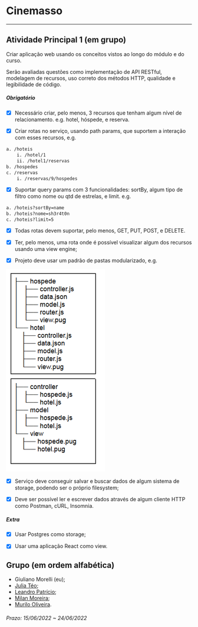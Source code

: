 # Cinemasso  

---  

## Atividade Principal 1 (em grupo)

Criar aplicação web usando os conceitos vistos ao longo do módulo e do curso.  

Serão avaliadas questões como implementação de API RESTful, modelagem de recursos, uso correto dos métodos HTTP, qualidade e legibilidade de código.  

##### Obrigatório  

- [x] Necessário criar, pelo menos, 3 recursos que tenham algum nível de relacionamento. e.g. hotel, hóspede, e reserva.

- [x] Criar rotas no serviço, usando path params, que suportem a interação com esses recursos, e.g.
```
a. /hoteis
    i. /hotel/1
    ii. /hotel1/reservas
b. /hospedes
c. /reservas
    i. /reservas/9/hospedes
```

- [x] Suportar query params com 3 funcionalidades: sortBy, algum tipo de filtro como nome ou qtd de estrelas, e limit. e.g.
```
a. /hoteis?sortBy=name
b. /hoteis?nome=sh3r4t0n
c. /hoteis?limit=5
```

- [x] Todas rotas devem suportar, pelo menos, GET, PUT, POST, e DELETE.

- [x] Ter, pelo menos, uma rota onde é possível visualizar algum dos recursos usando uma view engine; 

- [x] Projeto deve usar um padrão de pastas modularizado, e.g.

![Hierarquia de Arquivos](https://github.com/Giunossauro/IFood_Lets-Code_Sala-842/blob/master/7_Web-Front-e-Back-End/Projetos/1_Cinemasso/Images/Hierarquia-de-Arquivos.png)

- [x] Serviço deve conseguir salvar e buscar dados de algum sistema de storage, podendo ser o próprio filesystem;  

- [x] Deve ser possível ler e escrever dados através de algum cliente HTTP como Postman, cURL, Insomnia.  

##### Extra  

- [x] Usar Postgres como storage;  

- [x] Usar uma aplicação React como view.  

## Grupo (em ordem alfabética)  
- Giuliano Morelli (eu);  
- [Julia Téo](https://github.com/juructteo);  
- [Leandro Patrício](https://github.com/Leandro-Patricio);  
- [Milan Moreira](https://github.com/Milan-Cruz);  
- [Murilo Oliveira](https://github.com/akadot).  

###### Prazo: 15/06/2022 ~ 24/06/2022  

